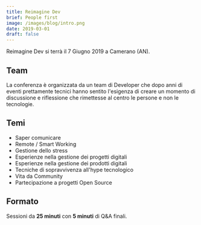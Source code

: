 ```yaml
---
title: Reimagine Dev
brief: People first
image: /images/blog/intro.png
date: 2019-03-01
draft: false
---
```


Reimagine Dev si terrà il 7 Giugno 2019 a Camerano (AN).

## Team

La conferenza è organizzata da un team di Developer che dopo anni di eventi prettamente tecnici hanno sentito l'esigenza di creare un momento di discussione e riflessione che rimettesse al centro le persone e non le tecnologie.

## Temi

* Saper comunicare
* Remote / Smart Working
* Gestione dello stress
* Esperienze nella gestione dei progetti digitali
* Esperienze nella gestione dei prodotti digitali
* Tecniche di sopravvivenza all'hype tecnologico
* Vita da Community
* Partecipazione a progetti Open Source

## Formato

Sessioni da **25 minuti** con **5 minuti** di Q&A finali.
